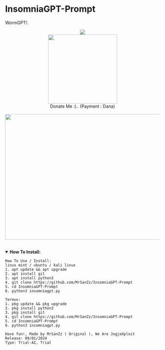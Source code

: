 # InsomniaGPT-Prompt
WormGPT!.<br><center>
<img src="https://img.shields.io/badge/build-MrSanZz-badge?style=flat-square&logo=bitcoin&logoColor=yellow&label=Author&labelColor=grey&color=yellow"><br>
<img width="225" height="225" src="https://bnhsec.000webhostapp.com/a/ublpyf.jpg"><br>Donate Me :).. (Payment : Dana)<br><br>
<img width="709" height="409" src="https://kosred.com/a/fkqtag.png"><br><br>
</center>
<details open>
    <summary><strong>How To Install:</strong></summary>
  
    How To Use / Install:
    linux mint / ubuntu / kali linux
    1. apt update && apt upgrade
    2. apt install git
    3. apt install python3
    4. git clone https://github.com/MrSanZz/InsomniaGPT-Prompt
    5. cd InsomniaGPT-Prompt
    6. python3 insomniagpt.py
    
    Termux:
    1. pkg update && pkg upgrade
    2. pkg install python3
    3. pkg install git
    4. git clone https://github.com/MrSanZz/InsomniaGPT-Prompt
    5. cd InsomniaGPT-Prompt
    6. python3 insomniagpt.py
    
    Have fun!, Made by MrSanZz ( Original ), We Are JogjaXploit
    Release: 09/01/2024
    Type: Trial-AI, Trial
</details>
